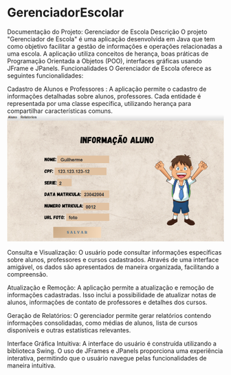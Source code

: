 # GerenciadorEscolar
Documentação do Projeto: Gerenciador de Escola
Descrição
O projeto "Gerenciador de Escola" é uma aplicação desenvolvida em Java que tem como objetivo facilitar a gestão de informações e operações relacionadas a uma escola.
A aplicação utiliza conceitos de herança, boas práticas de Programação Orientada a Objetos (POO), interfaces gráficas usando JFrame e JPanels.
Funcionalidades
O Gerenciador de Escola oferece as seguintes funcionalidades:

Cadastro de Alunos e Professores : A aplicação permite o cadastro de informações detalhadas sobre alunos, professores.
Cada entidade é representada por uma classe específica, utilizando herança para compartilhar características comuns.
<img src="/src/resurce/foto.png">

Consulta e Visualização: O usuário pode consultar informações específicas sobre alunos, professores e cursos cadastrados.
Através de uma interface amigável, os dados são apresentados de maneira organizada, facilitando a compreensão.

Atualização e Remoção: A aplicação permite a atualização e remoção de informações cadastradas.
Isso inclui a possibilidade de atualizar notas de alunos, informações de contato de professores e detalhes dos cursos.

Geração de Relatórios: O gerenciador permite gerar relatórios contendo informações consolidadas, como médias de alunos, lista de cursos disponíveis e outras estatísticas relevantes.

Interface Gráfica Intuitiva: A interface do usuário é construída utilizando a biblioteca Swing.
O uso de JFrames e JPanels proporciona uma experiência interativa, permitindo que o usuário navegue pelas funcionalidades de maneira intuitiva.

